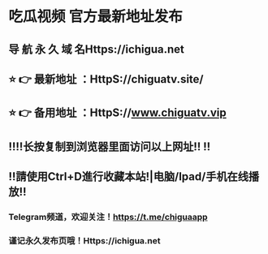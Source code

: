 # 吃瓜视频 官方最新地址发布 
## 导 航 永 久 域 名Https://ichigua.net
## ⭐️ 👉 最新地址 ：HttpS://chiguatv.site/
## ⭐️ 👉 备用地址 ：HttpS://www.chiguatv.vip
## ‼️‼️长按复制到浏览器里面访问以上网址‼️  ‼️
## ‼️請使用Ctrl+D進行收藏本站!|电脑/Ipad/手机在线播放‼️
### Telegram频道，欢迎关注！https://t.me/chiguaapp
### 谨记永久发布页哦！Https://ichigua.net
